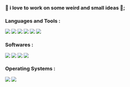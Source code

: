 ### 📂 i love to work on some weird and small ideas 🤖;

### Languages and Tools : 
<img src="https://img.icons8.com/color/48/000000/c-plus-plus-logo.png"> <img src="https://img.icons8.com/color/48/000000/c-sharp-logo-2.png"/> <img src="https://img.icons8.com/color/48/000000/python--v1.png"/> <img src="https://img.icons8.com/color/48/000000/javascript--v1.png"/> <img src="https://img.icons8.com/color/48/000000/html-5--v1.png"/> <img src="https://img.icons8.com/color/48/000000/css3.png"/>

### Softwares :
<img src="https://img.icons8.com/color/48/000000/visual-studio.png" /> <img src="https://img.icons8.com/color/48/000000/visual-studio-code-2019.png"/> <img src="https://img.icons8.com/color/48/000000/git.png"/> <img src="https://img.icons8.com/color/48/000000/github.png"/>
### Operating Systems :
<img src="https://img.icons8.com/ios-filled/48/ffffff/windows-10.png"/> <img src="https://img.icons8.com/color/48/000000/linux--v1.png"/>

